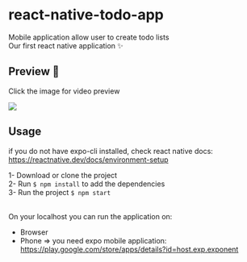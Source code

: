# react-native-todo-app

Mobile application allow user to create todo lists <br />
Our first react native application ✨

## Preview 🚀

Click the image for video preview

[<img src="https://i.ibb.co/Qvb2GR2/Screenshot-2020-11-12-122823.jpg">](https://res.cloudinary.com/deebb8zh7/video/upload/v1605139773/React_native_app_f2q1nq.mp4
)

## Usage

if you do not have expo-cli installed, check react native docs: https://reactnative.dev/docs/environment-setup

1- Download or clone the project <br />
2- Run `$ npm install` to add the dependencies <br />
3- Run the project `$ npm start` <br /><br />

On your localhost you can run the application on: <br />
- Browser <br /> 
- Phone => you need expo mobile application: https://play.google.com/store/apps/details?id=host.exp.exponent
